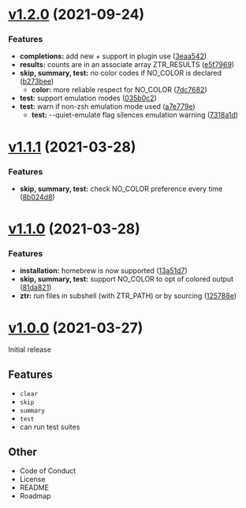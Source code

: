 # [v1.2.0](https://github.com/olets/zsh-test-runner/compare/v1.1.1...v1.2.0) (2021-09-24)

### Features

-   **completions:** add new + support in plugin use ([3eaa542](https://github.com/olets/zsh-test-runner/commit/3eaa542d4d7541336b21361ed2c9e3dccd6ae8ee))
-   **results:** counts are in an associate array ZTR_RESULTS ([e5f7969](https://github.com/olets/zsh-test-runner/commit/e5f796960bfab58e69e540f674c390d8ed8cf6d6))
-   **skip, summary, test:** no color codes if NO_COLOR is declared ([b273bee](https://github.com/olets/zsh-test-runner/commit/b273beee52a4b364456fd133d5128338f74b9d27))
    -   **color:** more reliable respect for NO_COLOR ([7dc7682](https://github.com/olets/zsh-test-runner/commit/7dc76827203587c5b92fedebb2f5863406bed5f7))
-   **test:** support emulation modes ([035b0c2](https://github.com/olets/zsh-test-runner/commit/035b0c256641d0b1f1776da06330f22954b4d6f5))
-   **test:** warn if non-zsh emulation mode used ([a7e779e](https://github.com/olets/zsh-test-runner/commit/a7e779e7d75e4953f2e3e42aff2f4f78167f2896))
    -   **test:** --quiet-emulate flag silences emulation warning ([7318a1d](https://github.com/olets/zsh-test-runner/commit/7318a1d9198a539ae669fb2ad9273423cefabe9e))

# [v1.1.1](https://github.com/olets/zsh-test-runner/compare/v1.1.1...v) (2021-03-28)

### Features

-   **skip, summary, test:** check NO_COLOR preference every time ([8b024d8](https://github.com/olets/zsh-test-runner/commit/8b024d81774a1310053fd8ff54c954a00b4891d5))

# [v1.1.0](https://github.com/olets/zsh-test-runner/compare/v1.0.0...v1.1.0) (2021-03-28)

### Features

-   **installation:** homebrew is now supported ([13a51d7](https://github.com/olets/zsh-test-runner/commit/13a51d72366199b3404adf3836164794b7e14b3a))
-   **skip, summary, test:** support NO_COLOR to opt of colored output ([81da821](https://github.com/olets/zsh-test-runner/commit/81da821dc0cfbd1b6838f7126684379073b889c0))
-   **ztr:** run files in subshell (with ZTR_PATH) or by sourcing ([125788e](https://github.com/olets/zsh-test-runner/commit/125788e4146908e502fd39d674065b802d4a65ac))

# [v1.0.0](https://github.com/olets/nitro-zsh-completions/compare/initial...v1.0.0) (2021-03-27)

Initial release

## Features

-   `clear`
-   `skip`
-   `summary`
-   `test`
-   can run test suites

## Other

-   Code of Conduct
-   License
-   README
-   Roadmap

